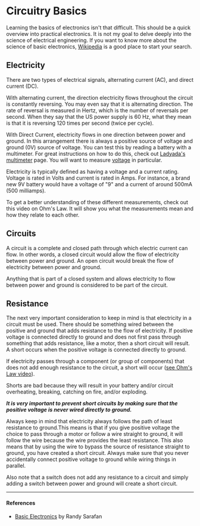 <!--
Title: Circuitry Basics
Summary: This document was used to promote the event on the blog.
Author: G. L. Clark, II
Date Created: February 16, 11:15
Date Modified:{{ file.mtime }}
Filename: circuitry-basics.md
-->

# Circuitry Basics

Learning the basics of electronics isn't that difficult. This should be a quick overview into practical electronics. It is not my goal to delve deeply into the science of electrical engineering. If you want to know more about the science of basic electronics, [Wikipedia](https://en.wikipedia.org/wiki/Electronics) is a good place to start your search.

## Electricity

There are two types of electrical signals, alternating current (AC), and direct current (DC).

With alternating current, the direction electricity flows throughout the circuit is constantly reversing. You may even say that it is alternating direction. The rate of reversal is measured in Hertz, which is the number of reversals per second. When they say that the US power supply is 60 Hz, what they mean is that it is reversing 120 times per second (twice per cycle).

With Direct Current, electricity flows in one direction between power and ground. In this arrangement there is always a positive source of voltage and ground (0V) source of voltage. You can test this by reading a battery with a multimeter. For great instructions on how to do this, check out [Ladyada's multimeter](http://www.ladyada.net/learn/multimeter) page. You will want to measure [voltage](http://www.ladyada.net/learn/multimeter/voltage.html) in particular.

Electricity is typically defined as having a voltage and a current rating. Voltage is rated in Volts and current is rated in Amps. For instance, a brand new 9V battery would have a voltage of "9" and a current of around 500mA (500 milliamps).

To get a better understanding of these different measurements, check out this video on Ohm's Law. It will show you what the measurements mean and how they relate to each other.

## Circuits

A circuit is a complete and closed path through which electric current can flow. In other words, a closed circuit would allow the flow of electricity between power and ground. An open circuit would break the flow of electricity between power and ground.

Anything that is part of a closed system and allows electricity to flow between power and ground is considered to be part of the circuit.

## Resistance

The next very important consideration to keep in mind is that electricity in a circuit must be used. There should be something wired between the positive and ground that adds resistance to the flow of electricity. If positive voltage is connected directly to ground and does not first pass through something that adds resistance, like a motor, then a short circuit will result. A short occurs when the positive voltage is connected directly to ground.

If electricity passes through a component (or group of components) that does not add enough resistance to the circuit, a short will occur ([see Ohm's Law video](http://www.youtube.com/watch?v=_-jX3dezzMg)).

Shorts are bad because they will result in your battery and/or circuit overheating, breaking, catching on fire, and/or exploding.

**_It is very important to prevent short circuits by making sure that the positive voltage is never wired directly to ground._**

Always keep in mind that electricity always follows the path of least resistance to ground.This means is that if you give positive voltage the choice to pass through a motor or follow a wire straight to ground, it will follow the wire because the wire provides the least resistance. This also means that by using the wire to bypass the source of resistance straight to ground, you have created a short circuit. Always make sure that you never accidentally connect positive voltage to ground while wiring things in parallel.

Also note that a switch does not add any resistance to a circuit and simply adding a switch between power and ground will create a short circuit.

---

#### References

- [Basic Electronics](http://www.instructables.com/id/Basic-Electronics/?ALLSTEPS) by Randy Sarafan
